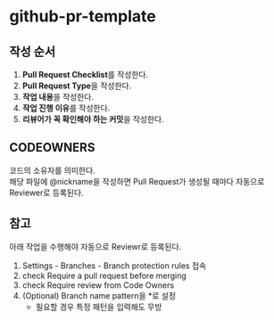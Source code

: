 # github-pr-template

## 작성 순서
1. **Pull Request Checklist**를 작성한다.
2. **Pull Request Type**을 작성한다.
3. **작업 내용**을 작성한다.
4. **작업 진행 이유**를 작성한다.
5. **리뷰어가 꼭 확인해야 하는 커밋**을 작성한다.


## CODEOWNERS
코드의 소유자를 의미한다.  
해당 파일에 @nickname을 작성하면 Pull Request가 생성될 때마다 자동으로 Reviewer로 등록된다.

## 참고
아래 작업을 수행해야 자동으로 Reviewr로 등록된다.

1. Settings - Branches - Branch protection rules 접속  
2. check Require a pull request before merging  
3. check Require review from Code Owners   
4. (Optional) Branch name pattern을 *로 설정
    - 필요할 경우 특정 패턴을 입력해도 무방
